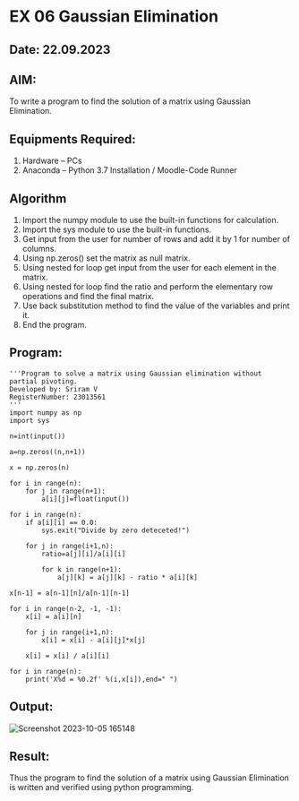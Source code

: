 # EX 06 Gaussian Elimination
## Date: 22.09.2023
## AIM:
To write a program to find the solution of a matrix using Gaussian Elimination.

## Equipments Required:
1. Hardware – PCs
2. Anaconda – Python 3.7 Installation / Moodle-Code Runner

## Algorithm
1. Import the numpy module to use the built-in functions for calculation.
2. Import the sys module to use the built-in functions.
3. Get input from the user for number of rows and add it by 1 for number of columns.
4. Using np.zeros() set the matrix as null matrix.
5. Using nested for loop get input from the user for each element in the matrix.
6. Using nested for loop find the ratio and perform the elementary row operations and find the final matrix.
7. Use back substitution method to find the value of the variables and print it.
8. End the program.
## Program:
```
'''Program to solve a matrix using Gaussian elimination without partial pivoting.
Developed by: Sriram V
RegisterNumber: 23013561
'''
import numpy as np
import sys

n=int(input())

a=np.zeros((n,n+1))

x = np.zeros(n)

for i in range(n):
    for j in range(n+1):
        a[i][j]=float(input())

for i in range(n):
    if a[i][i] == 0.0:
        sys.exit("Divide by zero deteceted!")
        
    for j in range(i+1,n):
        ratio=a[j][i]/a[i][i]
        
        for k in range(n+1):
            a[j][k] = a[j][k] - ratio * a[i][k]

x[n-1] = a[n-1][n]/a[n-1][n-1]

for i in range(n-2, -1, -1):
    x[i] = a[i][n]
    
    for j in range(i+1,n):
        x[i] = x[i] - a[i][j]*x[j]
        
    x[i] = x[i] / a[i][i]

for i in range(n):
    print('X%d = %0.2f' %(i,x[i]),end=" ")
```
## Output:
![Screenshot 2023-10-05 165148](https://github.com/Darkwebnew/Gaussian/assets/143114486/e4b402c9-909a-4da5-b275-9834b8d13197)

## Result:
Thus the program to find the solution of a matrix using Gaussian Elimination is written and verified using python programming.


